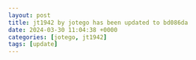 ```yaml
---
layout: post
title: jt1942 by jotego has been updated to bd086da
date: 2024-03-30 11:04:38 +0000
categories: [jotego, jt1942]
tags: [update]
---
```


